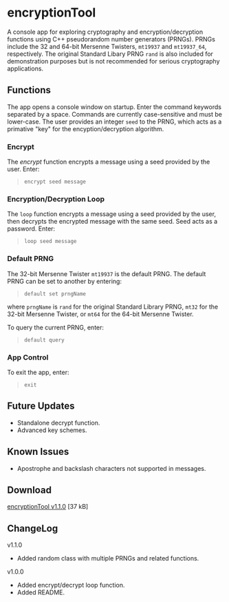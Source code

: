 # encryptionTool

A console app for exploring cryptography and encryption/decryption functions using C++ pseudorandom number generators (PRNGs). PRNGs include the 32 and 64-bit Mersenne Twisters, `mt19937` and `mt19937_64`, respectively. The original Standard Libary PRNG `rand` is also included for demonstration purposes but is not recommended for serious cryptography applications.

## Functions
The app opens a console window on startup. Enter the command keywords separated by a space. Commands are currently case-sensitive and must be lower-case. The user provides an integer `seed` to the PRNG, which acts as a primative "key" for the encyption/decryption algorithm.

### Encrypt
The *encrypt* function encrypts a message using a seed provided by the user. Enter:

> `encrypt seed message`

### Encryption/Decryption Loop
The `loop` function encrypts a message using a seed provided by the user, then decrypts the encrypted message with the same seed. Seed acts as a password. Enter:

> `loop seed message`

### Default PRNG 
The 32-bit Mersenne Twister `mt19937` is the default PRNG. The default PRNG can be set to another by entering:
>`default set prngName`

where `prngName` is `rand` for the original Standard Library PRNG, `mt32` for the 32-bit Mersenne Twister, or `mt64` for the 64-bit Mersenne Twister.

To query the current PRNG, enter:
>`default query`

### App Control
To exit the app, enter:
> `exit`

## Future Updates
- Standalone decrypt function.
- Advanced key schemes.

## Known Issues
- Apostrophe and backslash characters not supported in messages.

## Download
[encryptionTool v1.1.0](https://github.com/JohnWSweeney/encryptionTool/releases/download/v1.1.0/encryptionTool_v1_1_0.exe) [37 kB]

## ChangeLog
v1.1.0
- Added random class with multiple PRNGs and related functions.

v1.0.0
- Added encrypt/decrypt loop function.
- Added README.